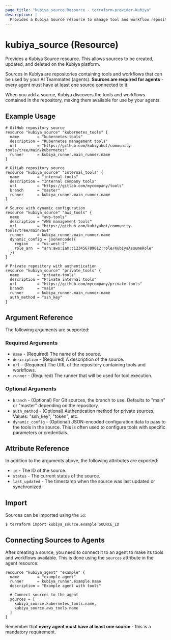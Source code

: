 ```yaml
---
page_title: "kubiya_source Resource - terraform-provider-kubiya"
description: |-
  Provides a Kubiya Source resource to manage tool and workflow repositories.
---
```


# kubiya_source (Resource)

Provides a Kubiya Source resource. This allows sources to be created, updated, and deleted on the Kubiya platform. 

Sources in Kubiya are repositories containing tools and workflows that can be used by your AI Teammates (agents). **Sources are required for agents** - every agent must have at least one source connected to it.

When you add a source, Kubiya discovers the tools and workflows contained in the repository, making them available for use by your agents.

## Example Usage

```hcl
# GitHub repository source
resource "kubiya_source" "kubernetes_tools" {
  name        = "kubernetes-tools"
  description = "Kubernetes management tools"
  url         = "https://github.com/kubiyabot/community-tools/tree/main/kubernetes"
  runner      = kubiya_runner.main_runner.name
}

# GitLab repository source
resource "kubiya_source" "internal_tools" {
  name        = "internal-tools"
  description = "Internal company tools"
  url         = "https://gitlab.com/mycompany/tools"
  branch      = "master"
  runner      = kubiya_runner.main_runner.name
}

# Source with dynamic configuration
resource "kubiya_source" "aws_tools" {
  name        = "aws-tools"
  description = "AWS management tools"
  url         = "https://github.com/kubiyabot/community-tools/tree/main/aws"
  runner      = kubiya_runner.main_runner.name
  dynamic_config = jsonencode({
    region    = "us-west-2"
    role_arn  = "arn:aws:iam::123456789012:role/KubiyaAssumeRole"
  })
}

# Private repository with authentication
resource "kubiya_source" "private_tools" {
  name        = "private-tools"
  description = "Private internal tools"
  url         = "https://github.com/mycompany/private-tools"
  branch      = "main"
  runner      = kubiya_runner.main_runner.name
  auth_method = "ssh_key"
}
```

## Argument Reference

The following arguments are supported:

### Required Arguments

* `name` - (Required) The name of the source.
* `description` - (Required) A description of the source.
* `url` - (Required) The URL of the repository containing tools and workflows.
* `runner` - (Required) The runner that will be used for tool execution.

### Optional Arguments

* `branch` - (Optional) For Git sources, the branch to use. Defaults to "main" or "master" depending on the repository.
* `auth_method` - (Optional) Authentication method for private sources. Values: "ssh_key", "token", etc.
* `dynamic_config` - (Optional) JSON-encoded configuration data to pass to the tools in the source. This is often used to configure tools with specific parameters or credentials.

## Attribute Reference

In addition to the arguments above, the following attributes are exported:

* `id` - The ID of the source.
* `status` - The current status of the source.
* `last_updated` - The timestamp when the source was last updated or synchronized.

## Import

Sources can be imported using the `id`:

```
$ terraform import kubiya_source.example SOURCE_ID
```

## Connecting Sources to Agents

After creating a source, you need to connect it to an agent to make its tools and workflows available. This is done using the `sources` attribute in the agent resource:

```hcl
resource "kubiya_agent" "example" {
  name        = "example-agent"
  runner      = kubiya_runner.example.name
  description = "Example agent with tools"
  
  # Connect sources to the agent
  sources = [
    kubiya_source.kubernetes_tools.name,
    kubiya_source.aws_tools.name
  ]
}
```

Remember that **every agent must have at least one source** - this is a mandatory requirement. 